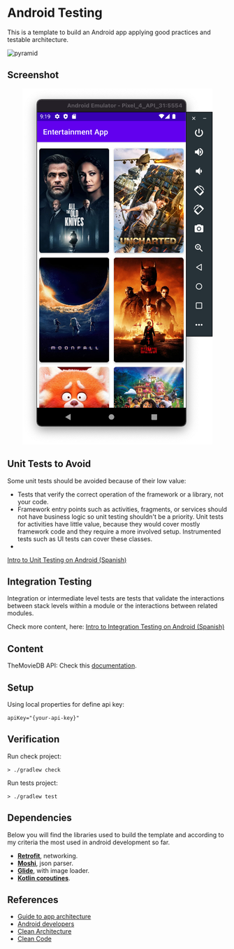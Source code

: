# Android Testing 

This is a template to build an Android app applying good practices and testable architecture.

![pyramid](https://github.com/santimattius/android-testing/assets/22333101/2c4b30e2-b31c-4fe4-bb67-c947dedb4ca8)


## Screenshot

<p align="center">

  <img wight="280" src="https://github.com/santimattius/android-testing/blob/master/screenshoot/entertainment_app.png?raw=true" alt="App Capture"/>

</p>

## Unit Tests to Avoid
Some unit tests should be avoided because of their low value:

- Tests that verify the correct operation of the framework or a library, not your code.
- Framework entry points such as activities, fragments, or services should not have business logic so unit testing shouldn't be a priority. Unit tests for activities have little value, because they would cover mostly framework code and they require a more involved setup. Instrumented tests such as UI tests can cover these classes.
- 
[Intro to Unit Testing on Android (Spanish)](https://github.com/santimattius/android-testing/files/11521079/Intro.a.Unit.Testing.en.Android-1.pdf)

## Integration Testing
Integration or intermediate level tests are tests that validate the interactions between stack levels within a module or the interactions between related modules.

Check more content, here: [Intro to Integration Testing on Android (Spanish)](https://github.com/santimattius/android-testing/files/11521077/Intro.a.Tests.de.Integracion.en.Android-1.pdf)

## Content

TheMovieDB API: Check this [documentation](https://www.themoviedb.org/documentation/api).

## Setup

Using local properties for define api key:

```properties
apiKey="{your-api-key}"
```

## Verification

Run check project:

```shell
> ./gradlew check
```

Run tests project:

```shell
> ./gradlew test
```

## Dependencies

Below you will find the libraries used to build the template and according to my criteria the most
used in android development so far.

- **[Retrofit](https://square.github.io/retrofit/)**, networking.
- **[Moshi](https://github.com/square/moshi)**, json parser.
- **[Glide](https://github.com/bumptech/glide)**, with image loader.
- **[Kotlin coroutines](https://kotlinlang.org/docs/reference/coroutines-overview.html)**.

## References

- [Guide to app architecture](https://developer.android.com/jetpack/guide)
- [Android developers](https://developer.android.com/)
- [Clean Architecture](https://blog.cleancoder.com/uncle-bob/2012/08/13/the-clean-architecture.html)
- [Clean Code](https://blog.cleancoder.com/)
